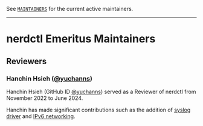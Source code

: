 See [`MAINTAINERS`](./MAINTAINERS) for the current active maintainers.
- - -
# nerdctl Emeritus Maintainers

## Reviewers
### Hanchin Hsieh ([@yuchanns](https://github.com/yuchanns))
Hanchin Hsieh (GitHub ID [@yuchanns](https://github.com/yuchanns)) served as
a Reviewer of nerdctl from November 2022 to June 2024.

Hanchin has made significant contributions such as the addition of
[syslog driver](https://github.com/containerd/nerdctl/pull/1377) and
[IPv6 networking](https://github.com/containerd/nerdctl/pull/1558).
